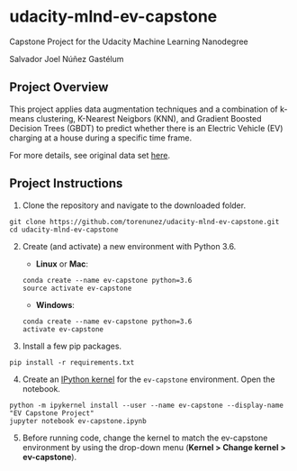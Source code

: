 # udacity-mlnd-ev-capstone  
  
Capstone Project for the Udacity Machine Learning Nanodegree  
  
Salvador Joel Núñez Gastélum  
  

## Project Overview

This project applies data augmentation techniques and a combination of k-means clustering, K-Nearest Neigbors (KNN), and Gradient Boosted Decision Trees (GBDT) to predict whether there is an Electric Vehicle (EV) charging at a house during a specific time frame.

For more details, see original data set [here](https://www.gridcure.com/wp2/wp-content/uploads/2016/05/EV_files-2.zip). 



## Project Instructions

1. Clone the repository and navigate to the downloaded folder.
```	
git clone https://github.com/torenunez/udacity-mlnd-ev-capstone.git
cd udacity-mlnd-ev-capstone
```

2. Create (and activate) a new environment with Python 3.6.

	- __Linux__ or __Mac__: 
	```
	conda create --name ev-capstone python=3.6
	source activate ev-capstone
	```  
	- __Windows__: 
	```
	conda create --name ev-capstone python=3.6
	activate ev-capstone
	```

3. Install a few pip packages.
```
pip install -r requirements.txt
```

4. Create an [IPython kernel](http://ipython.readthedocs.io/en/stable/install/kernel_install.html) for the `ev-capstone` environment.  Open the notebook.
```
python -m ipykernel install --user --name ev-capstone --display-name "EV Capstone Project"
jupyter notebook ev-capstone.ipynb
```

5. Before running code, change the kernel to match the ev-capstone environment by using the drop-down menu (**Kernel > Change kernel > ev-capstone**). 
